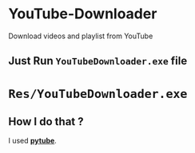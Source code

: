 # YouTube-Downloader
Download videos and playlist from YouTube

## Just Run `YouTubeDownloader.exe` file
# `Res/YouTubeDownloader.exe`

## How I do that ?

I used **[pytube](https://pytube.io/en/latest/index.html)**.
